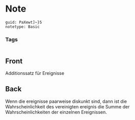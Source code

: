# Note
```
guid: PaXewt]~}5
notetype: Basic
```

### Tags
```
```

## Front
Additionssatz für Ereignisse

## Back
Wenn die ereignisse paarweise diskunkt sind, dann ist die Wahrscheinlichkeit des vereinigten ereignis die Summe der Wahrscheinlichkeiten der einzelnen Ereignissen.
